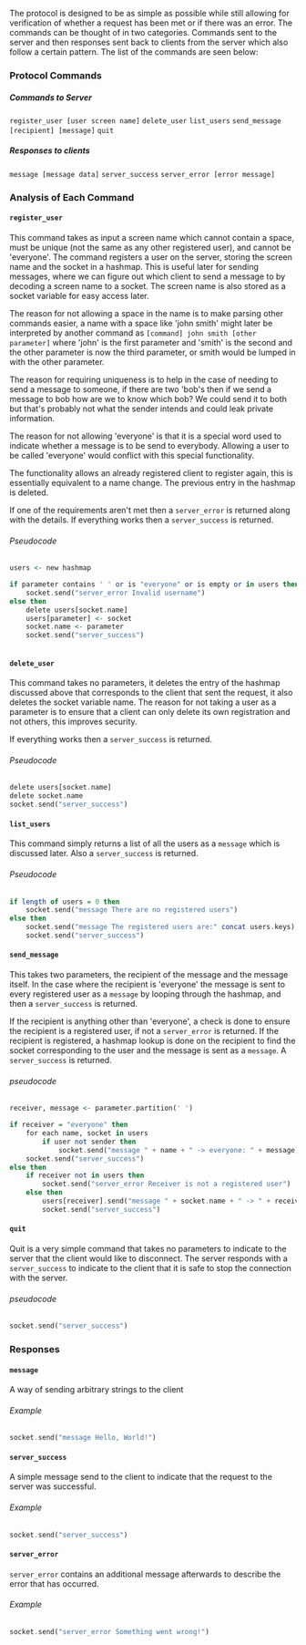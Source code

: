 The protocol is designed to be as simple as possible while still allowing for verification of whether a request has been met or if there was an error. The commands can be thought of in two categories. Commands sent to the server and then responses sent back to clients from the server which also follow a certain pattern. The list of the commands are seen below:

### Protocol Commands
##### Commands to Server
`register_user [user screen name]`
`delete_user`
`list_users`
`send_message [recipient] [message]`
`quit`

##### Responses to clients
`message [message data]`
`server_success`
`server_error [error message]`

### Analysis of Each Command
#### `register_user`
This command takes as input a screen name which cannot contain a space, must be unique (not the same as any other registered user), and cannot be 'everyone'. The command registers a user on the server, storing the screen name and the socket in a hashmap. This is useful later for sending messages, where we can figure out which client to send a message to by decoding a screen name to a socket. The screen name is also stored as a socket variable for easy access later.

The reason for not allowing a space in the name is to make parsing other commands easier, a name with a space like 'john smith' might later be interpreted by another command as `[command] john smith [other parameter]` where 'john' is the first parameter and 'smith' is the second and the other parameter is now the third parameter, or smith would be lumped in with the other parameter.

The reason for requiring uniqueness is to help in the case of needing to send a message to someone, if there are two 'bob's then if we send a message to bob how are we to know which bob? We could send it to both but that's probably not what the sender intends and could leak private information.

The reason for not allowing 'everyone' is that it is a special word used to indicate whether a message is to be send to everybody. Allowing a user to be called 'everyone' would conflict with this special functionality.

The functionality allows an already registered client to register again, this is essentially equivalent to a name change. The previous entry in the hashmap is deleted.

If one of the requirements aren't met then a `server_error` is returned along with the details. If everything works then a `server_success` is returned.

###### Pseudocode
```haskell
users <- new hashmap

if parameter contains ' ' or is "everyone" or is empty or in users then
	socket.send("server_error Invalid username")
else then
	delete users[socket.name]
	users[parameter] <- socket
	socket.name <- parameter
	socket.send("server_success")
	
```

#### `delete_user`
This command takes no parameters, it deletes the entry of the hashmap discussed above that corresponds to the client that sent the request, it also deletes the socket variable name. The reason for not taking a user as a parameter is to ensure that a client can only delete its own registration and not others, this improves security.

If everything works then a `server_success` is returned.

###### Pseudocode
```haskell
delete users[socket.name]
delete socket.name
socket.send("server_success")
```

#### `list_users`
This command simply returns a list of all the users as a `message` which is discussed later. Also a `server_success` is returned.

###### Pseudocode
```haskell
if length of users = 0 then
	socket.send("message There are no registered users")
else then
	socket.send("message The registered users are:" concat users.keys)
	socket.send("server_success")
```

#### `send_message`
This takes two parameters, the recipient of the message and the message itself. In the case where the recipient is 'everyone' the message is sent to every registered user as a `message` by looping through the hashmap, and then a `server_success` is returned.

If the recipient is anything other than 'everyone', a check is done to ensure the recipient is a registered user, if not a `server_error` is returned. If the recipient is registered, a hashmap lookup is done on the recipient to find the socket corresponding to the user and the message is sent as a `message`. A `server_success` is returned.

###### pseudocode
```haskell
receiver, message <- parameter.partition(' ')

if receiver = "everyone" then
	for each name, socket in users
		if user not sender then
			socket.send("message " + name + " -> everyone: " + message)
	socket.send("server_success")
else then
	if receiver not in users then
		socket.send("server_error Receiver is not a registered user")
	else then
		users[receiver].send("message " + socket.name + " -> " + receiver + ": " + message)
		socket.send("server_success")
```

#### `quit`
Quit is a very simple command that takes no parameters to indicate to the server that the client would like to disconnect. The server responds with a `server_success` to indicate to the client that it is safe to stop the connection with the server.

###### pseudocode
```haskell
socket.send("server_success")
```

### Responses
#### `message`
A way of sending arbitrary strings to the client

###### Example
```haskell
socket.send("message Hello, World!")
```

#### `server_success`
A simple message send to the client to indicate that the request to the server was successful.

###### Example
```haskell
socket.send("server_success")
```

#### `server_error`
`server_error` contains an additional message afterwards to describe the error that has occurred.

###### Example
```haskell
socket.send("server_error Something went wrong!")
```
